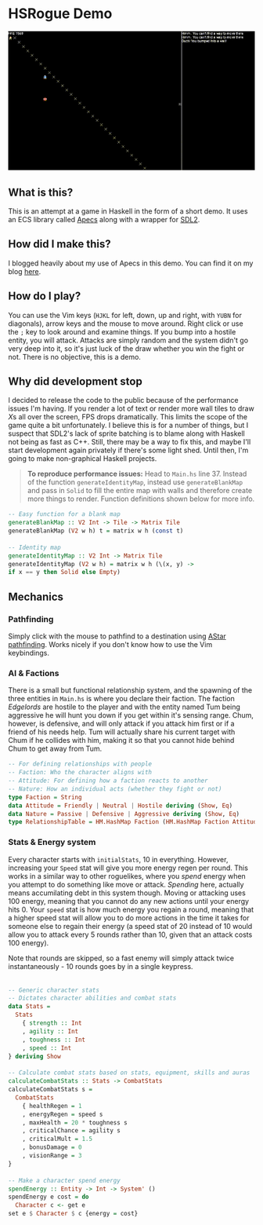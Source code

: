 # HSRogue Demo

![Gameplay](/img/gameplay.gif)

## What is this?
This is an attempt at a game in Haskell in the form of a short demo. It uses an ECS library called [Apecs](https://hackage.haskell.org/package/apecs) along with a wrapper for [SDL2](https://hackage.haskell.org/package/sdl2). 

## How did I make this?
I blogged heavily about my use of Apecs in this demo. You can find it on my blog [here](https://blog.aas.sh/posts/2018-09-10-Making-A-Game-With-Haskell-And-Apecs/).

## How do I play?

You can use the Vim keys (`HJKL` for left, down, up and right, with `YUBN` for diagonals), arrow keys and the mouse to move around. Right click or use the `;` key to look around and examine things. If you bump into a hostile entity, you will attack. Attacks are simply random and the system didn't go very deep into it, so it's just luck of the draw whether you win the fight or not. There is no objective, this is a demo.

## Why did development stop

I decided to release the code to the public because of the performance issues I'm having. If you render a lot of text or render more wall tiles to draw *X*s all over the screen, FPS drops dramatically. This limits the scope of the game quite a bit unfortunately. I believe this is for a number of things, but I suspect that SDL2's lack of sprite batching is to blame along with Haskell not being as fast as C++. Still, there may be a way to fix this, and maybe I'll start development again privately if there's some light shed. Until then, I'm going to make non-graphical Haskell projects.

> **To reproduce performance issues:** Head to `Main.hs` line 37. Instead of the function `generateIdentityMap`, instead use `generateBlankMap` and pass in `Solid` to fill the entire map with walls and therefore create more things to render. Function definitions shown below for more info.

```hs
-- Easy function for a blank map
generateBlankMap :: V2 Int -> Tile -> Matrix Tile
generateBlankMap (V2 w h) t = matrix w h (const t)

-- Identity map
generateIdentityMap :: V2 Int -> Matrix Tile
generateIdentityMap (V2 w h) = matrix w h (\(x, y) ->
if x == y then Solid else Empty)
```

## Mechanics

### Pathfinding

Simply click with the mouse to pathfind to a destination using [AStar pathfinding](https://hackage.haskell.org/package/astar). Works nicely if you don't know how to use the Vim keybindings.

### AI & Factions

There is a small but functional relationship system, and the spawning of the three entities in `Main.hs` is where you declare their faction. The faction *Edgelords* are hostile to the player and with the entity named Tum being aggressive he will hunt you down if you get within it's sensing range. Chum, however, is defensive, and will only attack if you attack him first or if a friend of his needs help. Tum will actually share his current target with Chum if he collides with him, making it so that you cannot hide behind Chum to get away from Tum.

```hs
-- For defining relationships with people
-- Faction: Who the character aligns with
-- Attitude: For defining how a faction reacts to another
-- Nature: How an individual acts (whether they fight or not)
type Faction = String
data Attitude = Friendly | Neutral | Hostile deriving (Show, Eq)
data Nature = Passive | Defensive | Aggressive deriving (Show, Eq)
type RelationshipTable = HM.HashMap Faction (HM.HashMap Faction Attitude)
```

### Stats & Energy system

Every character starts with `initialStats`, 10 in everything. However, increasing your `Speed` stat will give you more energy regen per round. This works in a similar way to other roguelikes, where you *spend* energy when you attempt to do something like move or attack. *Spending* here, actually means accumilating debt in this system though. Moving or attacking uses 100 energy, meaning that you cannot do any new actions until your energy hits 0. Your `speed` stat is how much energy you regain a round, meaning that a higher speed stat will allow you to do more actions in the time it takes for someone else to regain their energy (a speed stat of 20 instead of 10 would allow you to attack every 5 rounds rather than 10, given that an attack costs 100 energy).

Note that rounds are skipped, so a fast enemy will simply attack twice instantaneously - 10 rounds goes by in a single keypress.

```hs

-- Generic character stats
-- Dictates character abilities and combat stats
data Stats = 
  Stats
    { strength :: Int
    , agility :: Int
    , toughness :: Int
    , speed :: Int
} deriving Show

-- Calculate combat stats based on stats, equipment, skills and auras
calculateCombatStats :: Stats -> CombatStats
calculateCombatStats s = 
  CombatStats 
    { healthRegen = 1
    , energyRegen = speed s
    , maxHealth = 20 * toughness s
    , criticalChance = agility s
    , criticalMult = 1.5
    , bonusDamage = 0
    , visionRange = 3
}

-- Make a character spend energy
spendEnergy :: Entity -> Int -> System' ()
spendEnergy e cost = do
  Character c <- get e
set e $ Character $ c {energy = cost}
```
